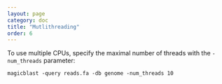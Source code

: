 ```yaml
---
layout: page
category: doc
title: "Mutlithreading"
order: 6
---
```


To use multiple CPUs, specify the maximal number of threads with the
```-num_threads``` parameter:

```
magicblast -query reads.fa -db genome -num_threads 10
```
